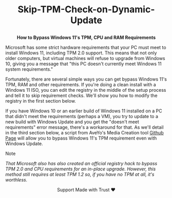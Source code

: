# **<p align="center">Skip-TPM-Check-on-Dynamic-Update**
**<p align="center">How to Bypass Windows 11's TPM, CPU and RAM Requirements**
  
Microsoft has some strict hardware requirements that your PC must meet to install Windows 11, including TPM 2.0 support. This means that not only older computers, but virtual machines will refuse to upgrade from Windows 10, giving you a message that "this PC doesn't currently meet Windows 11 system requirements." 

Fortunately, there are several simple ways you can get bypass Windows 11's TPM, RAM and other requirements. If you're doing a clean install with a Windows 11 ISO, you can edit the registry in the middle of the setup process and tell it to skip requirement checks. We'll show you how to modify the registry in the first section below.

If you have Windows 10 or an earlier build of Windows 11 installed on a PC that didn't meet the requirements (perhaps a VM), you try to update to a new build with Windows Update and you get the "doesn't meet requirements" error message, there's a workaround for that. As we'll detail in the third section below, a script from AveYo's Media Creation tool [Github Page](https://github.com/Padaki89/Skip-TPM-Check-on-Dynamic-Update/tree/main) will allow you to bypass Windows 11's TPM requirement even with Windows Update. 

> [!NOTE]
> _That Microsoft also has also created an official registry hack to bypass TPM 2.0 and CPU requirements for an in-place upgrade. However, this method still requires at least TPM 1.2 so, if you have no TPM at all, it's worthless._

<p align="center">Support Made with Trust ❤️</p>
